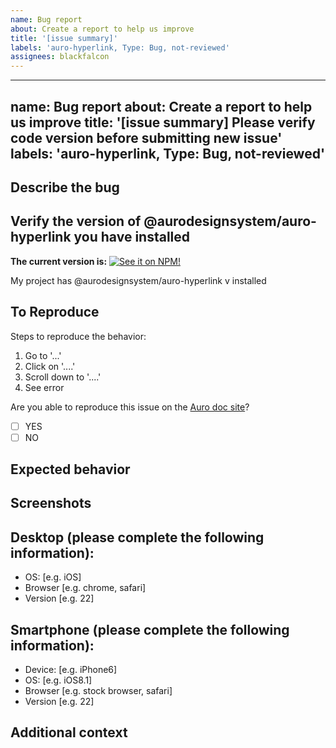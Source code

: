 ```yaml
---
name: Bug report
about: Create a report to help us improve
title: '[issue summary]'
labels: 'auro-hyperlink, Type: Bug, not-reviewed'
assignees: blackfalcon
---
```


---
name: Bug report
about: Create a report to help us improve
title: '[issue summary] Please verify code version before submitting new issue'
labels: 'auro-hyperlink, Type: Bug, not-reviewed'
---

## Describe the bug

<!-- A clear and concise description of what the bug is. -->

## Verify the version of @aurodesignsystem/auro-hyperlink you have installed

**The current version is:**
[![See it on NPM!](https://img.shields.io/npm/v/@aurodesignsystem/auro-hyperlink?style=for-the-badge&color=orange)](https://www.npmjs.com/package/@aurodesignsystem/auro-hyperlink)

My project has @aurodesignsystem/auro-hyperlink v<!-- insert npm version number here --> installed

## To Reproduce

Steps to reproduce the behavior:

1. Go to '...'
1. Click on '....'
1. Scroll down to '....'
1. See error

Are you able to reproduce this issue on the [Auro doc site](https://auro.alaskaair.com/)?

- [ ] YES
- [ ] NO

## Expected behavior

<!-- A clear and concise description of what you expected to happen. -->

## Screenshots

<!-- If applicable, add screenshots to help explain your problem. -->

## Desktop (please complete the following information):

 - OS: [e.g. iOS]
 - Browser [e.g. chrome, safari]
 - Version [e.g. 22]

## Smartphone (please complete the following information):

 - Device: [e.g. iPhone6]
 - OS: [e.g. iOS8.1]
 - Browser [e.g. stock browser, safari]
 - Version [e.g. 22]

## Additional context

<!-- Add any other context about the problem here. -->

